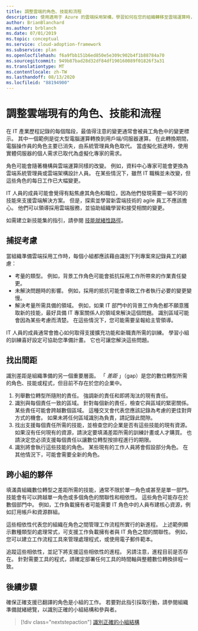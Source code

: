 ```yaml
---
title: 調整雲端的角色、技能和流程
description: 使用適用于 Azure 的雲端採用架構，學習如何在您的組織轉移至雲端運算時，調整您現有的角色、技能和流程。
author: BrianBlanchard
ms.author: brblanch
ms.date: 07/01/2019
ms.topic: conceptual
ms.service: cloud-adoption-framework
ms.subservice: plan
ms.openlocfilehash: f6a9fbb151b6ed850e5e309c902b4f1b88784a70
ms.sourcegitcommit: 949b87bad28d32df84df190160089f01826f3a31
ms.translationtype: MT
ms.contentlocale: zh-TW
ms.lasthandoff: 08/13/2020
ms.locfileid: "88194900"
---
```

# <a name="adapt-existing-roles-skills-and-processes-for-the-cloud"></a>調整雲端現有的角色、技能和流程

在 IT 產業歷程記錄的每個階段，最值得注意的變更通常會被員工角色中的變更標示。 其中一個範例是從大型電腦運算轉換到用戶端/伺服器運算。 在此轉換期間，電腦操作員的角色主要已消失，由系統管理員角色取代。 當虛擬化抵達時，使用實體伺服器的個人需求已取代為虛擬化專家的需求。

角色可能會隨著機構與雲端運算同樣的改變。 例如，資料中心專家可能會更換為雲端系統管理員或雲端架構設計人員。 在某些情況下，雖然 IT 職稱並未改變，但這些角色的每日工作已大幅變更。

IT 人員的成員可能會覺得有點焦慮其角色和職位，因為他們發現需要一組不同的技能來支援雲端解決方案。 但是，探索並學習新雲端技術的 agile 員工不應該擔心。 他們可以領導採用雲端服務，並協助組織學習和接受相關的變更。

如需建立新技能集的指引，請參閱 [技能就緒性路徑](./suggested-skills.md)。

## <a name="capture-concerns"></a>捕捉考慮

當組織準備雲端採用工作時，每個小組都應該藉由識別下列專案來記錄員工的顧慮：

- 考量的類型。 例如，背景工作角色可能會抵抗採用工作所帶來的作業責任變更。
- 未解決問題時的影響。 例如，採用的抵抗可能會導致工作者執行必要的變更變慢。
- 解決考量所需具備的領域。 例如，如果 IT 部門中的背景工作角色都不願意獲取新的技能，最好具備 IT 專案關係人的領域來解決這個問題。 識別區域可能會因為某些考慮而清楚。 在這些情況下，您可能需要呈報給主管領導。

IT 人員的成員通常會擔心如何取得支援擴充功能和新職責所需的訓練。 學習小組的訓練喜好設定可協助您準備計畫。 它也可讓您解決這些問題。

## <a name="identify-gaps"></a>找出間距

識別差距是組織準備的另一個重要層面。 「 _差距_ 」（gap）是您的數位轉型所需的角色、技能或程式，但目前不存在於您的企業中。

1. 列舉數位轉型所隨附的責任。 強調新的責任和即將淘汰的現有責任。
1. 識別與每個責任一致的區域。 針對每個新的責任，檢查它與區域的緊密關係。 某些責任可能會跨越數個區域。 這種交叉會代表您應該記錄為考慮的更佳對齊方式的機會。 如果未將任何區域識別為負責，請記錄此間隙。
1. 找出支援每個責任所需的技能，並檢查您的企業是否有這些技能的現有資源。 如果沒有任何現有的資源，請決定要填滿差距所需的訓練計畫或人才購買。 也請決定您必須支援每個責任以讓數位轉型按排程進行的期限。
1. 識別將會執行這些技能的角色。 某些現有的工作人員將會假設部分角色。 在其他情況下，可能會需要全新的角色。

## <a name="partner-across-teams"></a>跨小組的夥伴

填滿貴組織數位轉型之差距所需的技能，通常不限於單一角色或甚至是單一部門。 技能會有可以跨越單一角色或多個角色的關聯性和相依性。 這些角色可能存在於數個部門中。 例如，工作負載擁有者可能需要 IT 角色中的人員布建核心資源，例如訂用帳戶和資源群組。

這些相依性代表您的組織在角色之間管理工作流程所實行的新進程。 上述範例顯示數種類型的處理常式，可支援工作負載擁有者與 IT 角色之間的關聯性。 例如，您可以建立工作流程工具來管理處理程式，或使用電子郵件範本。

追蹤這些相依性，並記下將支援這些相依性的進程。 另請注意，進程目前是否存在。 針對需要工具的程式，請確定部署任何工具的時間軸與整體數位轉換排程一致。

## <a name="next-steps"></a>後續步驟

確保正確支援已翻譯的角色是小組的工作。 若要對此指引採取行動，請參閱組織準備就緒總覽，以識別正確的小組結構和參與者。

> [!div class="nextstepaction"]
> [識別正確的小組結構](../organize/index.md)
